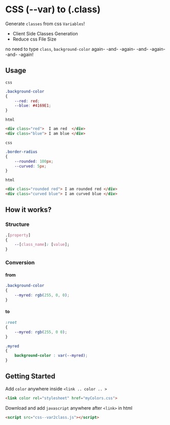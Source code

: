 # CSS (--var) to (.class)

Generate `classes` from css `Variables`! <br>
* Client Side Classes Generation
* Reduce css File Size <br>

no need to type `class`, `background-color` again- -and- -again- -and- -again- -and- -again!

## Usage
`css`
```css
.background-color
{
    --red: red;
    --blue: #4169E1;
}
```
`html`
```html
<div class="red">  I am red  </div>
<div class="blue"> I am blue </div>
```
`css`
```css
.border-radius
{
    --rounded: 100px;
    --curved: 5px;
}
```
`html`
```html
<div class="rounded red"> I am rounded red </div>
<div class="curved blue"> I am curved blue </div>
```


## How it works?

### Structure

```css
.[property]
{
    --[class_name]: [value];
}
```
### Conversion
#### from
```css
.background-color
{
    --myred: rgb(255, 0, 0);
}
```
#### to
```css
:root
{
    --myred: rgb(255, 0 0);
}

.myred
{
    background-color : var(--myred);
}
```

## Getting Started

Add `color` anywhere inside `<link .. color .. >` <br>
```html
<link color rel="stylesheet" href="myColors.css">
```

Download and add `javascript` anywhere after `<link>` in html <br>
```html
<script src="css--var2class.js"></script>
```

